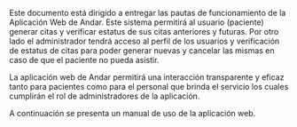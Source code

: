 Este documento está dirigido a entregar las pautas de funcionamiento de la Aplicación Web de Andar. Este sistema permitirá al usuario (paciente) generar citas y verificar estatus de sus citas anteriores y futuras. 
Por otro lado el administrador tendrá acceso al perfil de los usuarios y verificación de estatus de citas para poder generar nuevas y cancelar las mismas en caso de que el paciente no pueda asistir.

La aplicación web de Andar permitirá una interacción  transparente y eficaz tanto para pacientes como para el personal que brinda el servicio los cuales cumplirán el rol de administradores de la aplicación.

A continuación se presenta un manual de uso de la aplicación web. 